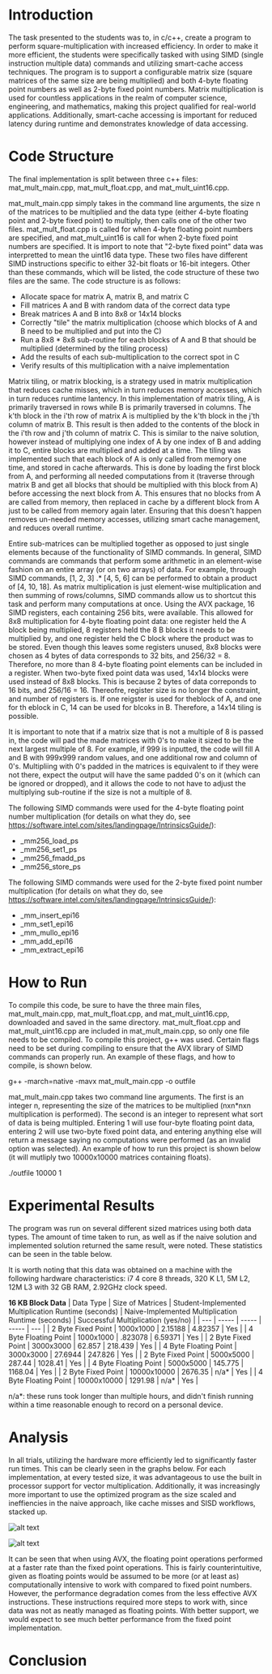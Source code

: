 # Introduction

The task presented to the students was to, in c/c++, create a program to perform square-multiplication with increased efficiency.  In order to make it more efficient, the students were specifically tasked with using SIMD (single instruction multiple data) commands and utilizing smart-cache access techniques.  The program is to support a configurable matrix size (square matrices of the same size are being multiplied) and both 4-byte floating point numbers as well as 2-byte fixed point numbers.  Matrix multiplication is used for countless applications in the realm of computer science, engineering, and mathematics, making this project qualified for real-world applications.  Additionally, smart-cache accessing is important for reduced latency during runtime and demonstrates knowledge of data accessing.

# Code Structure

The final implementation is split between three c++ files: mat_mult_main.cpp, mat_mult_float.cpp, and mat_mult_uint16.cpp.

mat_mult_main.cpp simply takes in the command line arguments, the size n of the matrices to be multiplied and the data type (either 4-byte floating point and 2-byte fixed point) to multiply, then calls one of the other two files.  mat_mult_float.cpp is called for when 4-byte floating point numbers are specified, and mat_mult_uint16 is call for when 2-byte fixed point numbers are specified.  It is import to note that "2-byte fixed point" data was interpretted to mean the uint16 data type.  These two files have different SIMD instructions specific to either 32-bit floats or 16-bit integers.  Other than these commands, which will be listed, the code structure of these two files are the same.  The code structure is as follows:

- Allocate space for matrix A, matrix B, and matrix C
- Fill matrices A and B with random data of the correct data type
- Break matrices A and B into 8x8 or 14x14 blocks
- Correctly "tile" the matrix multiplication (choose which blocks of A and B need to be multiplied and put into the C)
- Run a 8x8 * 8x8 sub-routine for each blocks of A and B that should be multiplied (determined by the tiling process)
- Add the results of each sub-multiplication to the correct spot in C
- Verify results of this multiplication with a naive implementation

Matrix tiling, or matrix blocking, is a strategy used in matrix multiplication that reduces cache misses, which in turn reduces memory accesses, which in turn reduces runtime lantency.  In this implementation of matrix tiling, A is primarily traversed in rows while B is primarily traversed in columns.  The k'th block in the i'th row of matrix A is multiplied by the k'th block in the j'th column of matrix B.  This result is then added to the contents of the block in the i'th row and j'th column of matrix C.  This is similar to the naive solution, however instead of multiplying one index of A by one index of B and adding it to C, entire blocks are multiplied and added at a time.  The tiling was implemented such that each block of A is only called from memory one time, and stored in cache afterwards.  This is done by loading the first block from A, and performing all needed computations from it (traverse through matrix B and get all blocks that should be multiplied with this block from A) before accessing the next block from A.  This ensures that no blocks from A are called from memory, then replaced in cache by a different block from A just to be called from memory again later.  Ensuring that this doesn't happen removes un-needed memory accesses, utilizing smart cache management, and reduces overall runtime.

Entire sub-matrices can be multiplied together as opposed to just single elements because of the functionality of SIMD commands. In general, SIMD commands are commands that perform some arithmetic in an element-wise fashion on an entire array (or on two arrays) of data.  For example, through SIMD commands, [1, 2, 3] .* [4, 5, 6] can be performed to obtain a product of [4, 10, 18].  As matrix multiplication is just element-wise multiplication and then summing of rows/columns, SIMD commands allow us to shortcut this task and perform many computations at once.  Using the AVX package, 16 SIMD registers, each containing 256 bits, were available.  This allowed for 8x8 multiplication for 4-byte floating point data: one register held the A block being multiplied, 8 registers held the 8 B blocks it needs to be multiplied by, and one register held the C block where the product was to be stored.  Even though this leaves some registers unused, 8x8 blocks were chosen as 4 bytes of data corresponds to 32 bits, and 256/32 = 8.  Therefore, no more than 8 4-byte floating point elements can be included in a register.  When two-byte fixed point data was used, 14x14 blocks were used instead of 8x8 blocks.  This is because 2 bytes of data correponds to 16 bits, and 256/16 = 16.  Thereofre, register size is no longer the constraint, and number of registers is.  If one reigster is used for theblock of A, and one for th eblock in C, 14 can be used for blcoks in B.  Therefore, a 14x14 tiling is possible.

It is important to note that if a matrix size that is not a multiple of 8 is passed in, the code will pad the made matrices with 0's to make it sized to be the next largest multiple of 8.  For example, if 999 is inputted, the code will fill A and B with 999x999 random values, and one additional row and column of 0's.  Multipliing with 0's padded in the matrices is equivalent to if they were not there, expect the output will have the same padded 0's on it (which can be ignored or dropped), and it allows the code to not have to adjust the multiplying sub-routine if the size is not a multiple of 8.

The following SIMD commands were used for the 4-byte floating point number multiplication (for details on what they do, see  https://software.intel.com/sites/landingpage/IntrinsicsGuide/):
- _mm256_load_ps
- _mm256_set1_ps
- _mm256_fmadd_ps
- _mm256_store_ps

The following SIMD commands were used for the 2-byte fixed point number multiplication (for details on what they do, see  https://software.intel.com/sites/landingpage/IntrinsicsGuide/):
- _mm_insert_epi16
- _mm_set1_epi16
- _mm_mullo_epi16
- _mm_add_epi16
- _mm_extract_epi16

# How to Run

To compile this code, be sure to have the three main files,  mat_mult_main.cpp, mat_mult_float.cpp, and mat_mult_uint16.cpp, downloaded and saved in the same directory.  mat_mult_float.cpp and mat_mult_uint16.cpp are included in mat_mult_main.cpp, so only one file needs to be compiled.  To compile this project, g++ was used.  Certain flags need to be set during compiling to ensure that the AVX library of SIMD commands can properly run.  An example of these flags, and how to compile, is shown below.

g++ -march=native -mavx mat_mult_main.cpp -o outfile

mat_mult_main.cpp takes two command line arguments.  The first is an integer n, representing the size of the matrices to be multiplied (nxn*nxn multiplication is performed).  The second is an integer to represent what sort of data is being multipled.  Entering 1 will use four-byte floating point data, entering 2 will use two-byte fixed point data, and entering anything else will return a message saying no computations were performed (as an invalid option was selected).  An example of how to run this project is shown below (it will mutliply two 10000x10000 matrices containing floats).

./outfile 10000 1

# Experimental Results

The program was run on several different sized matrices using both data types.  The amount of time taken to run, as well as if the naive solution and implemented solution returned the same result, were noted.  These statistics can be seen in the table below.

It is worth noting that this data was obtained on a machine with the following hardware characteristics: i7 4 core 8 threads, 320 K L1, 5M L2, 12M L3 with 32 GB RAM, 2.92GHz clock speed.

**16 KB Block Data**
| Data Type | Size of Matrices | Student-Implemented Multiplication Runtime (seconds) | Naive-Implemented Multiplication Runtime (seconds) | Successful Multiplication (yes/no) |
| --- | ----- | ----- | ----- | --- | 
| 2 Byte Fixed Point | 1000x1000 | 2.15188 | 4.82357 | Yes |
| 4 Byte Floating Point | 1000x1000 | .823078 | 6.59371 | Yes |
| 2 Byte Fixed Point | 3000x3000 | 62.857 | 218.439 | Yes |
| 4 Byte Floating Point | 3000x3000 | 27.6944 | 247.826 | Yes |
| 2 Byte Fixed Point | 5000x5000 | 287.44 | 1028.41 | Yes |
| 4 Byte Floating Point | 5000x5000 | 145.775 | 1168.04 | Yes |
| 2 Byte Fixed Point | 10000x10000 | 2676.35 | n/a* | Yes |
| 4 Byte Floating Point | 10000x10000 | 1291.98 | n/a* | Yes |

n/a*: these runs took longer than multiple hours, and didn't finish running within a time reasonable enough to record on a personal device.
# Analysis

In all trials, utilizing the hardware more efficiently led to significantly faster run times. This can be clearly seen in the graphs below. For each implementation, at every tested size, it was advantageous to use the built in processor support for vector multiplication. Additionally, it was increasingly more important to use the optimized program as the size scaled and ineffiencies in the naive approach, like cache misses and SISD workflows, stacked up.

![alt text](https://github.com/bots000/Advanced_Computer_Systems_Shared/blob/d44147e1fbbd45d7de1bde835398db2646bbbd1c/project2/Graphs/Floating_Point.png?raw=true)

![alt text](https://github.com/bots000/Advanced_Computer_Systems_Shared/blob/d44147e1fbbd45d7de1bde835398db2646bbbd1c/project2/Graphs/Fixed_Point.png?raw=true)

It can be seen that when using AVX, the floating point operations performed at a faster rate than the fixed point operations. This is fairly counterintuitive, given as floating points would be assumed to be more (or at least as) computationally intensive to work with compared to fixed point numbers. However, the performance degradation comes from the less effective AVX instructions. These instructions required more steps to work with, since data was not as neatly managed as floating points. With better support, we would expect to see much better performance from the fixed point implementation.

# Conclusion




